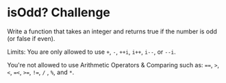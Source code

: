 # isOdd? Challenge

Write a function that takes an integer and returns true if the number is odd (or false if even).

Limits: You are only allowed to use `+`, `-`, `++i`, `i++`, `i--`, or `--i`.

You're not allowed to use Arithmetic Operators & Comparing such as: `==`, `>`, `<`, `=<`, `>=`, `!=`, `/` , `%`, and `*`.
